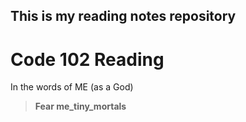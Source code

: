 ## This is my reading notes repository

# Code 102 Reading

In the words of ME (as a God)

> **Fear me_tiny_mortals**
